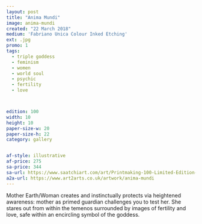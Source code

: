 ```yaml
---
layout: post
title: "Anima Mundi"
image: anima-mundi
created: "22 March 2018"
medium: 'Fabriano Unica Colour Inked Etching'
ext: .jpg
promo: 1
tags:
  - triple goddess
  - feminism
  - women
  - world soul
  - psychic
  - fertility
  - love



edition: 100
width: 10
height: 10
paper-size-w: 20
paper-size-h: 22
category: gallery


af-style: illustrative
af-price: 275
sa-price: 344
sa-url: https://www.saatchiart.com/art/Printmaking-100-Limited-Edition-1-of-100/19454/4155518/view
a2a-url: https://www.art2arts.co.uk/artwork/anima-mundi
---
```


Mother Earth/Woman creates and instinctually protects via heightened awareness: mother as primed guardian challenges you to test her. She stares out from within the temenos surrounded by images of fertility and love, safe within an encircling symbol of the goddess.